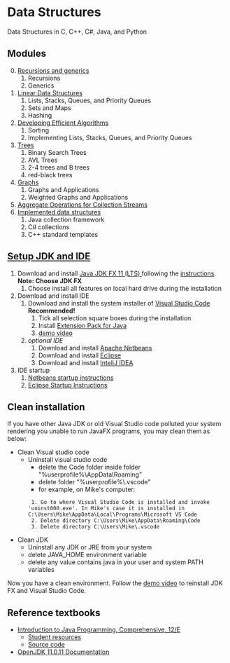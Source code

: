 # Data Structures
Data Structures in C, C++, C#, Java, and Python 

## Modules
0. [Recursions and generics](./mod0/README.md)
   1. Recursions
   2. Generics
1. [Linear Data Structures](./mod1/README.md)
   1. Lists, Stacks, Queues, and Priority Queues
   2. Sets and Maps
   3. Hashing
2. [Developing Efficient Algorithms](./mod2/README.md)
   1. Sorting
   2. Implementing Lists, Stacks, Queues, and Priority Queues
3. [Trees](./mod3/README.md)
   1. Binary Search Trees
   2. AVL Trees
   3. 2-4 trees and B trees
   4. red-black trees
4.  [Graphs](./mod4/README.md)
    1.  Graphs and Applications
    2.  Weighted Graphs and Applications
5.  [Aggregate Operations for Collection Streams](./mod5/README.md)
6.  [Implemented data structures](./mod6/README.md)
    1.  Java collection framework
    2.  C# collections
    3.  C++ standard templates



## [Setup JDK and IDE](https://media.pearsoncmg.com/ph/esm/ecs_liang_ijp_12/cw/#software)
1. Download and install [Java JDK FX 11 (LTS) ](https://www.azul.com/downloads/?version=java-11-lts&os=windows&architecture=x86-64-bit&package=jdk) following the [instructions](https://docs.azul.com/core/zulu-openjdk/install/windows). **Note: Choose JDK FX**
   1. Choose install all features on local hard drive during the installation
2. Download and install IDE
   1. Download and install the system installer of [Visual Studio Code](https://code.visualstudio.com/) **Recommended!**
      1. Tick all selection square boxes during the installation
      2. Install [Extension Pack for Java](https://marketplace.visualstudio.com/items?itemName=vscjava.vscode-java-pack)
      3. [demo video](https://youtu.be/oWIGI9AUYqU)
   2. _optional IDE_
      1. Download and install [Apache Netbeans](https://netbeans.apache.org/)
      2. Download and install [Eclipse](https://www.eclipse.org/downloads/)
      3. Download and install [InteliJ IDEA](https://www.jetbrains.com/idea/)
3. IDE startup
   1. [Netbeans startup instructions](https://media.pearsoncmg.com/ph/esm/ecs_liang_ijp_11/cw/content/supplements/Supplement2dNetBeansStartup.pdf)
   2. [Eclipse Startup Instructions](https://media.pearsoncmg.com/ph/esm/ecs_liang_ijp_11/cw/content/supplements/Supplement2fEclipseStartup.pdf)


## Clean installation
If you have other Java JDK or old Visual Studio code polluted your system rendering you unable to run JavaFX programs, you may clean them as below:

- Clean Visual studio code
  - Uninstall visual studio code
    - delete the Code folder inside folder "%userprofile%\AppData\Roaming"
    - delete folder "%userprofile%\\.vscode"
    - for example, on Mike's computer:
    ```
     1. Go to where Visual Studio Code is installed and invoke 'uninst000.exe'. In Mike's case it is installed in C:\Users\Mike\AppData\Local\Programs\Microsoft VS Code
     2. Delete directory C:\Users\Mike\AppData\Roaming\Code
     3. Delete directory C:\Users\Mike\.vscode
    ```
- Clean JDK
  - Uninstall any JDK or JRE from your system
   - delete JAVA_HOME environment variable
   - delete any value contains java in your user and system PATH variables

Now you have a clean environment. Follow the [demo video](https://youtu.be/oWIGI9AUYqU) to reinstall JDK FX and Visual Studio Code.

## Reference textbooks
* [Introduction to Java Programming, Comprehensive, 12/E](https://media.pearsoncmg.com/bc/abp/cs-resources/products/product.html#product,isbn=0136519350)
  * [Student resources](https://media.pearsoncmg.com/ph/esm/ecs_liang_ijp_12/cw/)
  * [Source code](https://media.pearsoncmg.com/ph/esm/ecs_liang_ijp_12/cw/content/source-code.php)
* [OpenJDK 11.0.11 Documentation](https://devdocs.io/openjdk~11/)

